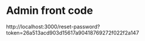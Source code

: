 # Admin front code

http://localhost:3000/reset-password?token=26a513acd903d15617a90418769272f022f2a147
